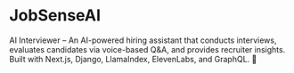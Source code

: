 # JobSenseAI
AI Interviewer – An AI-powered hiring assistant that conducts interviews, evaluates candidates via voice-based Q&amp;A, and provides recruiter insights. Built with Next.js, Django, LlamaIndex, ElevenLabs, and GraphQL. 🚀
